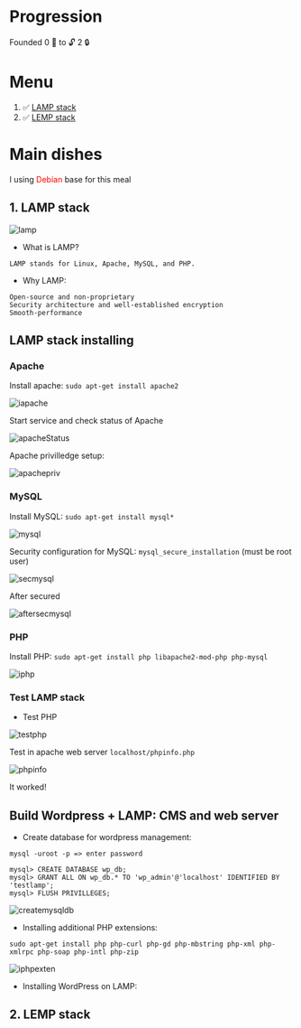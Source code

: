 # Progression

Founded 0 :key: to :unlock: 2 :lock:

# Menu

<ol>
    <li> ✅
        <a href='#1'>
            LAMP stack
        </a>
    </li>
    <li> ✅
        <a href='#2'>
            LEMP stack
        </a>
    </li>
</ol>

# Main dishes

I using <span style="color: red;"> Debian </span> base for this meal

## 1. LAMP stack

![lamp](images/lamp.png)

* What is LAMP?

```
LAMP stands for Linux, Apache, MySQL, and PHP.
```

* Why LAMP:

```
Open-source and non-proprietary
Security architecture and well-established encryption
Smooth-performance
```

<h2><b> LAMP stack installing </b></h2>

<h3><b>Apache</b></h3>

Install apache: `sudo apt-get install apache2` 

![iapache](images/iapache.png)

Start service and check status of Apache

![apacheStatus](images/apacheStatus.png)

Apache privilledge setup:

![apachepriv](images/apachepriv.png)

<h3><b>MySQL</b></h3>

Install MySQL: `sudo apt-get install mysql*`

![mysql](images/mysql.png)

Security configuration for MySQL: `mysql_secure_installation` (must be root user)

![secmysql](images/secmysql.png)

After secured

![aftersecmysql](images/aftersecmysql.png)

<h3><b>PHP</b></h3>

Install PHP: `sudo apt-get install php libapache2-mod-php php-mysql`

![iphp](images/iphp.png)

<h3><b>Test LAMP stack</b></h3>

* Test PHP

![testphp](images/testphp.png)

Test in apache web server `localhost/phpinfo.php`

![phpinfo](images/phpinfo.png)

It worked!

<h2><b>Build Wordpress + LAMP: CMS and web server</b></h2> 

* Create database for wordpress management:

```
mysql -uroot -p => enter password

mysql> CREATE DATABASE wp_db;
mysql> GRANT ALL ON wp_db.* TO 'wp_admin'@'localhost' IDENTIFIED BY 'testlamp';
mysql> FLUSH PRIVILLEGES;
```
![createmysqldb](images/createmysqldb.png)

* Installing additional PHP extensions:

```
sudo apt-get install php php-curl php-gd php-mbstring php-xml php-xmlrpc php-soap php-intl php-zip
```

![iphpexten](images/iphpexten.png)

* Installing WordPress on LAMP:



## 2. LEMP stack